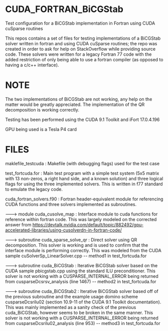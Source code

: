 # CUDA_FORTRAN_BiCGStab
Test configuration for a BiCGStab implementation in Fortran using CUDA cuSparse routines

This repos contains a set of files for testing implementations of a BiCGStab solver
written in fortran and using CUDA cuSparse routines; the repo was created in order
to ask for help on StackOverflow while providing source code. These solvers were
written for a legacy Fortran 77 code with the added restriction of only being able 
to use a fortran compiler (as opposed to having a c/c++ interface). 

NOTE
====
The two implementations of BiCGStab are not working, any help on the matter would be 
greatly appreciated. The implementation of the QR decomposition is working correctly.

Testing has been performed using the CUDA 9.1 Toolkit and iFort 17.0.4.196

GPU being used is a Tesla P4 card

FILES
=====
maklefile_testcuda : Makefile (with debugging flags) used for the test case

test_fortcuda.for : Main test program with a simple test system (5x5 matrix with 13 non-zeros,
                    a right hand side, and a known solution) and three logical flags
                    for using the three implemented solvers. This is written in f77 
                    standard to emulate the legacy code.
                    
cuda_fortran_solvers.f90 : Fortran header-equivalent module for referencing CUDA
                           functions and three solvers implemented as subroutines.
                           
---> module cuda_cusolve_map : Interface module to cuda functions for reference within
                               fortran code. This was largely modeled on the corrected
                               answer from 
   https://devtalk.nvidia.com/default/topic/882492/gpu-accelerated-libraries/using-cusolverdn-in-fortran-code/
                           
---> subroutine cuda_sparse_solve_qr : Direct solver using QR decomposition. This solver
                                       is working and is used to confirm that the
                                       interface module is performing correctly. This was
                                       modeled from the CUDA sample cuSolverSp_LinearSolver.cpp
                                       -- method1 in test_fortcuda.for
                                       
---> subroutine cuda_BiCGStab : Iterative BiCGStab solver based on the CUDA sample 
                                pbicgstab.cpp using the standard ILU preconditioner. This
                                solver is not working with a CUSPARSE_INTERNAL_ERROR being 
                                returned from cusparseDcsrsv_analysis (line 1467)
                                -- method2 in test_fortcuda.for
                                
---> subroutine cuda_BiCGStab2 : Iterative BiCGStab solver based off of the previous subroutine
                                 and the example usage domino scheme cusparseDcsrilu02 (section 10.9-11
                                 of the CUDA 9.1 Toolkit documentation). This was
                                 mainly implemented as a sanity check of the previous cuda_BiCGStab,
                                 however seems to be broken in the same manner. This 
                                 solver is not working with a CUSPARSE_INTERNAL_ERROR being 
                                 returned from cusparseDcsrilu02_analysis (line 953)
                                 -- method3 in test_fortcuda.for
                    


